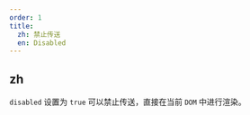 ```yaml
---
order: 1
title:
  zh: 禁止传送
  en: Disabled
---
```


## zh

`disabled` 设置为 `true` 可以禁止传送，直接在当前 `DOM` 中进行渲染。
